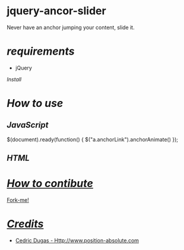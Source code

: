 jquery-ancor-slider
===================

Never have an anchor jumping your content, slide it.



*requirements*
==================

* jQuery



*Install*

> <script src="jquery-1.7.1.min.js"></script>
> <script src="jquery.anchor.js"></script>



*How to use*
=================

## *JavaScript*

$(document).ready(function() {
	$("a.anchorLink").anchorAnimate()
});

## *HTML*

> <a class="anchorLink" href="#content" name="content">



*How to contibute*
======================

Fork-me!



*Credits*
=============

* Cedric Dugas - Http://www.position-absolute.com